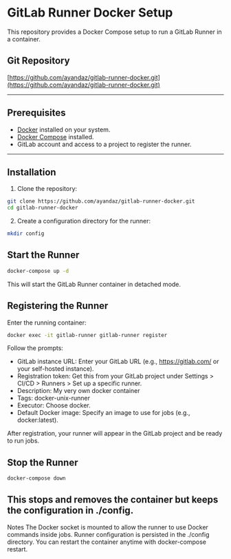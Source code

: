 # GitLab Runner Docker Setup

This repository provides a Docker Compose setup to run a GitLab Runner in a container.

## Git Repository

[https://github.com/ayandaz/gitlab-runner-docker.git](https://github.com/ayandaz/gitlab-runner-docker.git)

---

## Prerequisites

- [Docker](https://www.docker.com/get-started) installed on your system.
- [Docker Compose](https://docs.docker.com/compose/install/) installed.
- GitLab account and access to a project to register the runner.

---

## Installation

1. Clone the repository:

```bash
git clone https://github.com/ayandaz/gitlab-runner-docker.git
cd gitlab-runner-docker
```

2. Create a configuration directory for the runner:

```bash
mkdir config
```
## Start the Runner
```bash
docker-compose up -d
```
This will start the GitLab Runner container in detached mode.

## Registering the Runner
Enter the running container:
```bash
docker exec -it gitlab-runner gitlab-runner register
```
Follow the prompts:

- GitLab instance URL: Enter your GitLab URL (e.g., https://gitlab.com/ or your self-hosted instance).
- Registration token: Get this from your GitLab project under Settings > CI/CD > Runners > Set up a specific runner.
- Description: My very own docker container
- Tags: docker-unix-runner
- Executor: Choose docker.
- Default Docker image: Specify an image to use for jobs (e.g., docker:latest).

After registration, your runner will appear in the GitLab project and be ready to run jobs.

## Stop the Runner
```bash
docker-compose down
```
This stops and removes the container but keeps the configuration in ./config.
---
Notes
The Docker socket is mounted to allow the runner to use Docker commands inside jobs.
Runner configuration is persisted in the ./config directory.
You can restart the container anytime with docker-compose restart.
